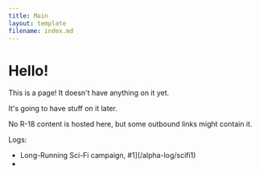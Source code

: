 ```yaml
---
title: Main
layout: template
filename: index.md
--- 
```

# Hello!
This is a page! It doesn't have anything on it yet.

It's going to have stuff on it later.

No R-18 content is hosted here, but some outbound links might contain it.

Logs:
- Long-Running Sci-Fi campaign, #1](/alpha-log/scifi1)
- 
